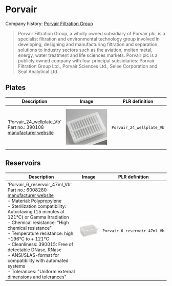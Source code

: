 # Porvair

Company history: [Porvair Filtration Group](https://www.porvairfiltration.com/about/our-history/)

> Porvair Filtration Group, a wholly owned subsidiary of Porvair plc, is a specialist filtration and environmental technology group involved in developing, designing and manufacturing filtration and separation solutions to industry sectors such as the aviation, molten metal, energy, water treatment and life sciences markets. Porvair plc is a publicly owned company with four principal subsidiaries: Porvair Filtration Group Ltd., Porvair Sciences Ltd., Selee Corporation and Seal Analytical Ltd.

## Plates

| Description               | Image              | PLR definition |
|--------------------|--------------------|--------------------|
| 'Porvair_24_wellplate_Vb'<br>Part no.: 390108<br>[manufacturer website](https://www.microplates.com/product/78-ml-reservoir-plate-2-rows-of-12-v-bottom/) | ![](img/porvair/Porvair_24_wellplate_Vb.jpg) | `Porvair_24_wellplate_Vb` |

## Reservoirs

| Description               | Image              | PLR definition |
|--------------------|--------------------|--------------------|
| 'Porvair_6_reservoir_47ml_Vb'<br>Part no.: 6008280<br>[manufacturer website](https://www.microplates.com/product/282-ml-reservoir-plate-6-columns-v-bottom/) <br>- Material: Polypropylene <br>- Sterilization compatibility: Autoclaving (15 minutes at 121°C) or Gamma Irradiation <br>- Chemical resistance: "High chemical resistance"   <br>- Temperature resistance: high: -196°C to + 121°C <br>- Cleanliness: 390015: Free of detectable DNase, RNase <br>- ANSI/SLAS-format for compatibility with automated systems <br>- Tolerances: "Uniform external dimensions and tolerances"| ![](img/porvair/porvair_6x47_reservoir_390015.jpg) | `Porvair_6_reservoir_47ml_Vb` |
